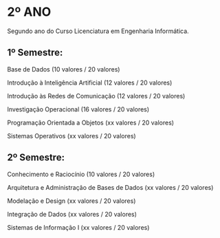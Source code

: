# 2º ANO

Segundo ano do Curso Licenciatura em Engenharia Informática.

## 1º Semestre:

Base de Dados (10 valores / 20 valores)

Introdução à Inteligência Artificial (12 valores / 20 valores)

Introdução às Redes de Comunicação (12 valores / 20 valores)

Investigação Operacional (16 valores / 20 valores)

Programação Orientada a Objetos (xx valores / 20 valores)

Sistemas Operativos (xx valores / 20 valores)

## 2º Semestre:

Conhecimento e Raciocínio (10 valores / 20 valores)
	 	 	 	 
Arquitetura e Administração de Bases de Dados (xx valores / 20 valores)

Modelação e Design (xx valores / 20 valores)

Integração de Dados (xx valores / 20 valores)

Sistemas de Informação I (xx valores / 20 valores)
 	 	 
